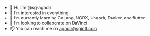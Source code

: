 - 👋 Hi, I’m @sg-agadir
- 👀 I’m interested in everything
- 🌱 I’m currently learning GoLang, NGRX, Unqork, Dacker, and flutter
- 💞️ I’m looking to collaborate on DaVinci
- 📫 You can reach me on agadir@sgintl.com

<!---
sg-agadir/sg-agadir is a ✨ special ✨ repository because its `README.md` (this file) appears on your GitHub profile.
You can click the Preview link to take a look at your changes.
--->
